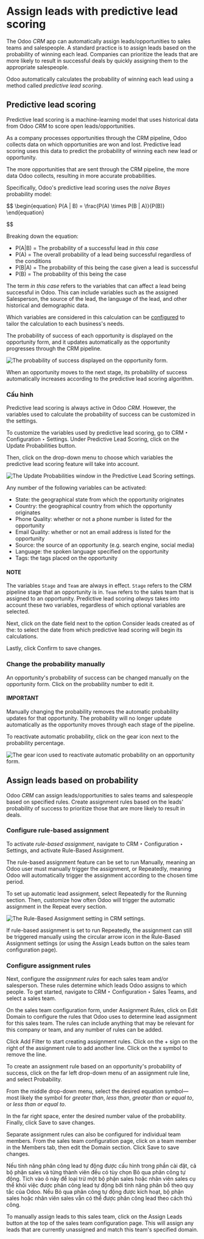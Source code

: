 # Assign leads with predictive lead scoring

The Odoo *CRM* app can automatically assign leads/opportunities to sales teams and salespeople. A
standard practice is to assign leads based on the probability of winning each lead. Companies can
prioritize the leads that are more likely to result in successful deals by quickly assigning them
to the appropriate salespeople.

Odoo automatically calculates the probability of winning each lead using a method called *predictive
lead scoring*.

## Predictive lead scoring

Predictive lead scoring is a machine-learning model that uses historical data from Odoo *CRM* to
score open leads/opportunities.

As a company processes opportunities through the CRM pipeline, Odoo collects data on which
opportunities are won and lost. Predictive lead scoring uses this data to predict the probability
of winning each new lead or opportunity.

The more opportunities that are sent through the CRM pipeline, the more data Odoo collects,
resulting in more accurate probabilities.

Specifically, Odoo's predictive lead scoring uses the *naive Bayes* probability model:

$$
\begin{equation}
P(A | B) = \frac{P(A) \times P(B | A)}{P(B)}
\end{equation}

$$

Breaking down the equation:

- P(A|B) = The probability of a successful lead *in this case*
- P(A) = The overall probability of a lead being successful regardless of the conditions
- P(B|A) = The probability of this being the case given a lead is successful
- P(B) = The probability of this being the case

The term *in this case* refers to the variables that can affect a lead being successful in Odoo.
This can include variables such as the assigned Salesperson, the source of the lead, the language of
the lead, and other historical and demographic data.

Which variables are considered in this calculation can be [configured](#lead-scoring-configuration) to tailor the calculation to each business's needs.

The probability of success of each opportunity is displayed on the opportunity form, and it updates
automatically as the opportunity progresses through the CRM pipeline.

![The probability of success displayed on the opportunity form.](applications/sales/crm/track_leads/lead_scoring/probability-opportunity-form.png)

When an opportunity moves to the next stage, its probability of success automatically increases
according to the predictive lead scoring algorithm.

<a id="lead-scoring-configuration"></a>

### Cấu hình

Predictive lead scoring is always active in Odoo *CRM*. However, the variables used to calculate the
probability of success can be customized in the settings.

To customize the variables used by predictive lead scoring, go to CRM ‣
Configuration ‣ Settings. Under Predictive Lead Scoring, click on the
Update Probabilities button.

Then, click on the drop-down menu to choose which variables the predictive lead scoring feature
will take into account.

![The Update Probabilities window in the Predictive Lead Scoring settings.](applications/sales/crm/track_leads/lead_scoring/update-probabilities.png)

Any number of the following variables can be activated:

- State: the geographical state from which the opportunity originates
- Country: the geographical country from which the opportunity originates
- Phone Quality: whether or not a phone number is listed for the opportunity
- Email Quality: whether or not an email address is listed for the opportunity
- Source: the source of an opportunity (e.g. search engine, social media)
- Language: the spoken language specified on the opportunity
- Tags: the tags placed on the opportunity

#### NOTE
The variables `Stage` and `Team` are always in effect. `Stage` refers to the CRM pipeline stage
that an opportunity is in. `Team` refers to the sales team that is assigned to an opportunity.
Predictive lead scoring *always* takes into account these two variables, regardless of which
optional variables are selected.

Next, click on the date field next to the option Consider leads created as of the: to
select the date from which predictive lead scoring will begin its calculations.

Lastly, click Confirm to save changes.

### Change the probability manually

An opportunity's probability of success can be changed manually on the opportunity form. Click on
the probability number to edit it.

#### IMPORTANT
Manually changing the probability removes the automatic probability updates for that
opportunity. The probability will no longer update automatically as the opportunity moves
through each stage of the pipeline.

To reactivate automatic probability, click on the gear icon next to the probability percentage.

![The gear icon used to reactivate automatic probability on an opportunity form.](applications/sales/crm/track_leads/lead_scoring/probability-gear-icon.png)

## Assign leads based on probability

Odoo *CRM* can assign leads/opportunities to sales teams and salespeople based on specified rules.
Create assignment rules based on the leads' probability of success to prioritize those that are
more likely to result in deals.

### Configure rule-based assignment

To activate *rule-based assignment*, navigate to CRM ‣ Configuration ‣
Settings, and activate Rule-Based Assignment.

The rule-based assignment feature can be set to run Manually, meaning an Odoo user must
manually trigger the assignment, or Repeatedly, meaning Odoo will automatically trigger
the assignment according to the chosen time period.

To set up automatic lead assignment, select Repeatedly for the Running
section. Then, customize how often Odoo will trigger the automatic assignment in the
Repeat every section.

![The Rule-Based Assignment setting in CRM settings.](applications/sales/crm/track_leads/lead_scoring/rule-based-assignment.png)

If rule-based assignment is set to run Repeatedly, the assignment can still be
triggered manually using the circular arrow icon in the Rule-Based Assignment settings
(or using the Assign Leads button on the sales team configuration page).

### Configure assignment rules

Next, configure the *assignment rules* for each sales team and/or salesperson. These rules
determine which leads Odoo assigns to which people. To get started, navigate to CRM
‣ Configuration ‣ Sales Teams, and select a sales team.

On the sales team configuration form, under Assignment Rules, click on Edit
Domain to configure the rules that Odoo uses to determine lead assignment for this sales team. The
rules can include anything that may be relevant for this company or team, and any number of rules
can be added.

Click Add Filter to start creating assignment rules. Click on the + sign on
the right of the assignment rule to add another line. Click on the x symbol to remove
the line.

To create an assignment rule based on an opportunity's probability of success, click on the far
left drop-down menu of an assignment rule line, and select Probability.

From the middle drop-down menu, select the desired equation symbol—most likely the symbol for
*greater than*, *less than*, *greater than or equal to*, or *less than or equal to*.

In the far right space, enter the desired number value of the probability. Finally, click
Save to save changes.

Separate assignment rules can also be configured for individual team members. From the sales team
configuration page, click on a team member in the Members tab, then edit the
Domain section. Click Save to save changes.

Nếu tính năng phân công lead tự động được cấu hình trong phần cài đặt, cả bộ phận sales và từng thành viên đều có tùy chọn Bỏ qua phân công tự động. Tích vào ô này để loại trừ một bộ phận sales hoặc nhân viên sales cụ thể khỏi việc được phân công lead tự động bởi tính năng phân bổ theo quy tắc của Odoo. Nếu Bỏ qua phân công tự động được kích hoạt, bộ phận sales hoặc nhân viên sales vẫn có thể được phân công lead theo cách thủ công.

To manually assign leads to this sales team, click on the Assign Leads button at the
top of the sales team configuration page. This will assign any leads that are currently unassigned
and match this team's specified domain.
